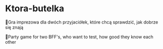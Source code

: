 # Ktora-butelka
🎉Gra imprezowa dla dwóch przyjaciółek, które chcą sprawdzić, jak dobrze się znają 

🎉Party game for two BFF's, who want to test, how good they know each other
